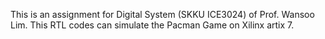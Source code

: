 This is an assignment for Digital System (SKKU ICE3024) of Prof. Wansoo Lim. 
This RTL codes can simulate the Pacman Game on Xilinx artix 7.
